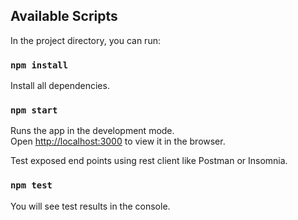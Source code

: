 ## Available Scripts

In the project directory, you can run:

### `npm install`

Install all dependencies.

### `npm start`

Runs the app in the development mode.<br />
Open [http://localhost:3000](http://localhost:3000) to view it in the browser.<br />

Test exposed end points using rest client like Postman or Insomnia.


### `npm test`

You will see test results in the console.